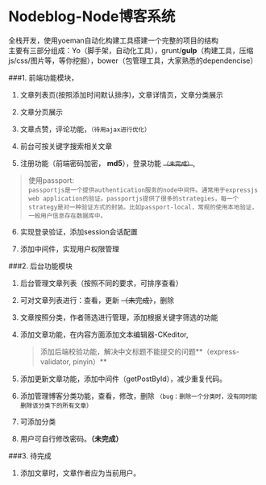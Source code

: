 # Nodeblog-Node博客系统
全栈开发，使用yoeman自动化构建工具搭建一个完整的项目的结构<br/>
主要有三部分组成：Yo（脚手架，自动化工具），grunt/**gulp**（构建工具，压缩js/css/图片等，等你挖掘），bower（包管理工具，大家熟悉的dependencise）

###1. 前端功能模块，
1. 文章列表页(按照添加时间默认排序)，文章详情页，文章分类展示
 
2. 文章分页展示
 
3. 文章点赞，评论功能，`（待用ajax进行优化）`
 
4. 前台可按关键字搜索相关文章

5. 注册功能（前端密码加密， **md5**），登录功能 <del> `（未完成）`</del>, <br/>
 > 使用passport:<br/>
       `passportjs是一个提供authentication服务的node中间件。通常用于expressjs web application的验证。passportjs提供了很多的strategies，每一个strategy是对一种验证方式的封装。比如passport-local，常规的使用本地验证，一般用户信息存在数据库中。`

6. 实现登录验证，添加session会话配置<br/>

7. 添加中间件，实现用户权限管理

###2. 后台功能模块

1. 后台管理文章列表（按照不同的要求，可排序查看）
 
2. 可对文章列表进行：查看，更新 <del>（未完成）</del>，删除
 
3. 文章按照分类，作者筛选进行管理，添加根据关键字筛选的功能
 
4. 添加文章功能，在内容方面添加文本编辑器-CKeditor, <br/>
    >添加后端校验功能，解决中文标题不能提交的问题**（express-validator, pinyin）**
5. 添加更新文章功能，添加中间件（getPostById），减少重复代码。
 
6. 添加管理博客分类功能，查看，修改，删除 `（bug：删除一个分类时，没有同时能删除该分类下的所有文章）` 

7. 可添加分类  

8. 用户可自行修改密码。**（未完成）**
 
###3. 待完成
1. 添加文章时，文章作者应为当前用户。
  
